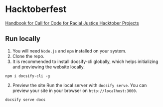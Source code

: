 # Hacktoberfest
[Handbook for Call for Code for Racial Justice Hacktober Projects](https://call-for-code-for-racial-justice.github.io/Hacktoberfest)

## Run locally
1. You will need `Node.js` and `npm` installed on your system.
2. Clone the repo.
3. It is recommended to install docsify-cli globally, which helps initializing and previewing the website locally.
```
npm i docsify-cli -g
```
2. Preview the site
Run the local server with `docsify serve`. You can preview your site in your browser on `http://localhost:3000`.
```
docsify serve docs
```
